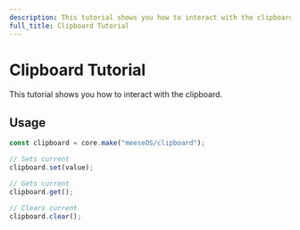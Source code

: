 ```yaml
---
description: This tutorial shows you how to interact with the clipboard.
full_title: Clipboard Tutorial
---
```


# Clipboard Tutorial

This tutorial shows you how to interact with the clipboard.

## Usage

```javascript
const clipboard = core.make("meeseOS/clipboard");

// Sets current
clipboard.set(value);

// Gets current
clipboard.get();

// Clears current
clipboard.clear();
```
